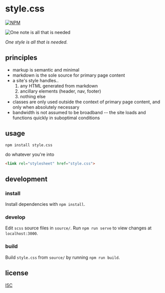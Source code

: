 # style.css

[![NPM](https://nodei.co/npm/style.css.png?compact=true)](https://nodei.co/npm/style.css/)

![One note is all that is needed](http://33.media.tumblr.com/tumblr_ll0hehFlU81qz8jl5o1_500.gif)

*One style is all that is needed.*

## principles

* markup is semantic and minimal
* markdown is the sole source for primary page content
* a site's style handles..
  1. any HTML generated from markdown
  2. ancillary elements (header, nav, footer)
  3. nothing else
* classes are only used outside the context of primary page content, and only when absolutely necessary
* bandwidth is not assumed to be broadband -- the site loads and functions quickly in suboptimal conditions

## usage

```
npm install style.css
```

do whatever you're into

```html
<link rel="stylesheet" href="style.css">
```

## development

### install

Install dependencies with `npm install`.

### develop

Edit `scss` source files in `source/`. Run `npm run serve` to view changes at `localhost:3000`.

### build

Build `style.css` from `source/` by running `npm run build`.

## license

[ISC](LICENSE)
